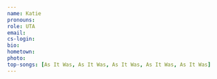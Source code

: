 ```yaml
---
name: Katie
pronouns:
role: UTA
email:
cs-login:
bio:
hometown:
photo:
top-songs: [As It Was, As It Was, As It Was, As It Was, As It Was]
---
```

